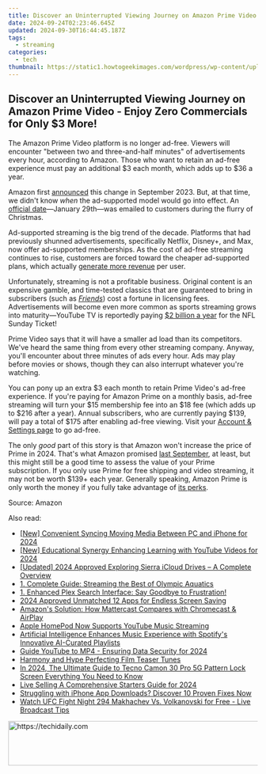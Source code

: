 ```yaml
---
title: Discover an Uninterrupted Viewing Journey on Amazon Prime Video - Enjoy Zero Commercials for Only $3 More!
date: 2024-09-24T02:23:46.645Z
updated: 2024-09-30T16:44:45.187Z
tags:
  - streaming
categories:
  - tech
thumbnail: https://static1.howtogeekimages.com/wordpress/wp-content/uploads/2023/08/prime-video.jpg
---
```


## Discover an Uninterrupted Viewing Journey on Amazon Prime Video - Enjoy Zero Commercials for Only $3 More!

The Amazon Prime Video platform is no longer ad-free. Viewers will encounter "between two and three-and-half minutes" of advertisements every hour, according to Amazon. Those who want to retain an ad-free experience must pay an additional $3 each month, which adds up to $36 a year.

 Amazon first [announced](https://location-social.techidaily.com/in-2024-edit-and-send-fake-location-on-telegram-for-your-vivo-y100-in-3-ways-drfone-by-drfone-virtual-android/) this change in September 2023\. But, at that time, we didn't know _when_ the ad-supported model would go into effect. An [official date](https://unlock-android.techidaily.com/in-2024-top-12-prominent-infinix-smart-8-fingerprint-not-working-solutions-by-drfone-android/)—January 29th—was emailed to customers during the flurry of Christmas.

 Ad-supported streaming is the big trend of the decade. Platforms that had previously shunned advertisements, specifically Netflix, Disney+, and Max, now offer ad-supported memberships. As the cost of ad-free streaming continues to rise, customers are forced toward the cheaper ad-supported plans, which actually [generate more revenue](https://www.hollywoodreporter.com/business/business-news/netflix-disney-now-pushing-subscribers-to-ad-tiers-1235572459/) per user.

 Unfortunately, streaming is not a profitable business. Original content is an expensive gamble, and time-tested classics that are guaranteed to bring in subscribers (such as [_Friends_](https://www.nytimes.com/2018/12/04/business/media/netflix-friends.html)) cost a fortune in licensing fees. Advertisements will become even more common as sports streaming grows into maturity—YouTube TV is reportedly paying [$2 billion a year](https://www.nbcsports.com/nfl/profootballtalk/rumor-mill/news/nfl-says-sunday-ticket-has-more-subscribers-on-youtube-this-year-than-directv-last-year) for the NFL Sunday Ticket!

 Prime Video says that it will have a smaller ad load than its competitors. We've heard the same thing from every other streaming company. Anyway, you'll encounter about three minutes of ads every hour. Ads may play before movies or shows, though they can also interrupt whatever you're watching.

 You can pony up an extra $3 each month to retain Prime Video's ad-free experience. If you're paying for Amazon Prime on a monthly basis, ad-free streaming will turn your $15 membership fee into an $18 fee (which adds up to $216 after a year). Annual subscribers, who are currently paying $139, will pay a total of $175 after enabling ad-free viewing. Visit your [Account & Settings page](https://www.amazon.com/gp/help/customer/display.html?nodeId=TD5EYJIUGQMY13QQdi&tag=hotoge-20&ascsubtag=UUhtgUeUpU2001801&asc%5Frefurl=https%3A%2F%2Fwww.howtogeek.com%2Famazon-prime-video-now-includes-ads%2F&asc%5Fcampaign=Short-Term) to go ad-free.

 The only _good_ part of this story is that Amazon won't increase the price of Prime in 2024\. That's what Amazon promised [last September](https://location-social.techidaily.com/in-2024-edit-and-send-fake-location-on-telegram-for-your-vivo-y100-in-3-ways-drfone-by-drfone-virtual-android/), at least, but this might still be a good time to assess the value of your Prime subscription. If you only use Prime for free shipping and video streaming, it may not be worth $139+ each year. Generally speaking, Amazon Prime is only worth the money if you fully take advantage of [its perks](https://tech-recovery.techidaily.com/deactivating-your-androids-facebook-feature-easy-instructions-inside/).

 Source: Amazon

<ins class="adsbygoogle"
     style="display:block"
     data-ad-format="autorelaxed"
     data-ad-client="ca-pub-7571918770474297"
     data-ad-slot="1223367746"></ins>

<ins class="adsbygoogle"
     style="display:block"
     data-ad-client="ca-pub-7571918770474297"
     data-ad-slot="8358498916"
     data-ad-format="auto"
     data-full-width-responsive="true"></ins>

<span class="atpl-alsoreadstyle">Also read:</span>
<div><ul>
<li><a href="https://article-posts.techidaily.com/new-convenient-syncing-moving-media-between-pc-and-iphone-for-2024/"><u>[New] Convenient Syncing Moving Media Between PC and iPhone for 2024</u></a></li>
<li><a href="https://facebook-video-share.techidaily.com/new-educational-synergy-enhancing-learning-with-youtube-videos-for-2024/"><u>[New] Educational Synergy Enhancing Learning with YouTube Videos for 2024</u></a></li>
<li><a href="https://vp-tips.techidaily.com/updated-2024-approved-exploring-sierra-icloud-drives-a-complete-overview/"><u>[Updated] 2024 Approved Exploring Sierra iCloud Drives – A Complete Overview</u></a></li>
<li><a href="https://media-tips.techidaily.com/1-complete-guide-streaming-the-best-of-olympic-aquatics/"><u>1. Complete Guide: Streaming the Best of Olympic Aquatics</u></a></li>
<li><a href="https://media-tips.techidaily.com/1-enhanced-plex-search-interface-say-goodbye-to-frustration/"><u>1. Enhanced Plex Search Interface: Say Goodbye to Frustration!</u></a></li>
<li><a href="https://screen-activity-recording.techidaily.com/2024-approved-unmatched-12-apps-for-endless-screen-saving/"><u>2024 Approved Unmatched 12 Apps for Endless Screen Saving</u></a></li>
<li><a href="https://media-tips.techidaily.com/amazons-solution-how-mattercast-compares-with-chromecast-and-airplay/"><u>Amazon's Solution: How Mattercast Compares with Chromecast & AirPlay</u></a></li>
<li><a href="https://media-tips.techidaily.com/apple-homepod-now-supports-youtube-music-streaming/"><u>Apple HomePod Now Supports YouTube Music Streaming</u></a></li>
<li><a href="https://media-tips.techidaily.com/artificial-intelligence-enhances-music-experience-with-spotifys-innovative-ai-curated-playlists/"><u>Artificial Intelligence Enhances Music Experience with Spotify's Innovative AI-Curated Playlists</u></a></li>
<li><a href="https://youtube-stream.techidaily.com/guide-youtube-to-mp4-ensuring-data-security-for-2024/"><u>Guide YouTube to MP4 - Ensuring Data Security for 2024</u></a></li>
<li><a href="https://extra-lessons.techidaily.com/harmony-and-hype-perfecting-film-teaser-tunes/"><u>Harmony and Hype Perfecting Film Teaser Tunes</u></a></li>
<li><a href="https://unlock-android.techidaily.com/in-2024-the-ultimate-guide-to-tecno-camon-30-pro-5g-pattern-lock-screen-everything-you-need-to-know-by-drfone-android/"><u>In 2024, The Ultimate Guide to Tecno Camon 30 Pro 5G Pattern Lock Screen Everything You Need to Know</u></a></li>
<li><a href="https://ai-live-streaming.techidaily.com/live-selling-a-comprehensive-starters-guide-for-2024/"><u>Live Selling A Comprehensive Starters Guide for 2024</u></a></li>
<li><a href="https://fox-that.techidaily.com/1721464797411-struggling-with-iphone-app-downloads-discover-10-proven-fixes-now/"><u>Struggling with iPhone App Downloads? Discover 10 Proven Fixes Now</u></a></li>
<li><a href="https://media-tips.techidaily.com/watch-ufc-fight-night-294-makhachev-vs-volkanovski-for-free-live-broadcast-tips/"><u>Watch UFC Fight Night 294 Makhachev Vs. Volkanovski for Free - Live Broadcast Tips</u></a></li>
</ul></div>

<!-- affiliate ads begin -->
<a href="https://aligracehair.sjv.io/c/5597632/2087267/19272" target="_top" id="2087267">
  <img src="//a.impactradius-go.com/display-ad/19272-2087267" border="0" alt="https://techidaily.com" width="728" height="90"/>
</a>
<img height="0" width="0" src="https://aligracehair.sjv.io/i/5597632/2087267/19272" style="position:absolute;visibility:hidden;" border="0" />
<!-- affiliate ads end -->

